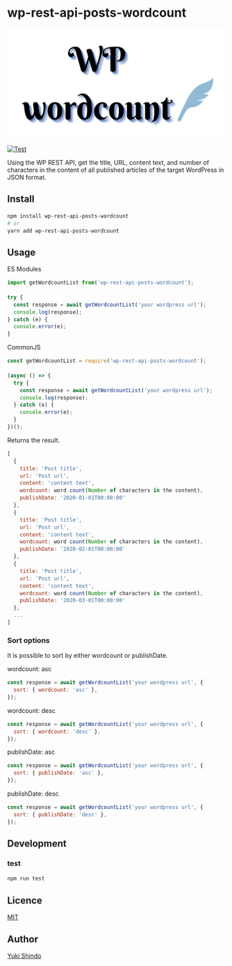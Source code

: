 # wp-rest-api-posts-wordcount

![Logo](./images/logo.png)

[![Test](https://github.com/shinshin86/wp-rest-api-posts-wordcount/actions/workflows/test.yml/badge.svg)](https://github.com/shinshin86/wp-rest-api-posts-wordcount/actions/workflows/test.yml)

Using the WP REST API, get the title, URL, content text, and number of characters in the content of all published articles of the target WordPress in JSON format.

## Install

```sh
npm install wp-rest-api-posts-wordcount
# or
yarn add wp-rest-api-posts-wordcount
```

## Usage

ES Modules

```javascript
import getWordcountList from('wp-rest-api-posts-wordcount');

try {
  const response = await getWordcountList('your wordpress url');
  console.log(response);
} catch (e) {
  console.error(e);
}
```

CommonJS

```javascript
const getWordcountList = require('wp-rest-api-posts-wordcount');

(async () => {
  try {
    const response = await getWordcountList('your wordpress url');
    console.log(response);
  } catch (e) {
    console.error(e);
  }
})();
```

Returns the result.

```javascript
[
  {
    title: 'Post title',
    url: 'Post url',
    content: 'content text',
    wordcount: word count(Number of characters in the content),
    publishDate: '2020-01-01T00:00:00'
  },
  {
    title: 'Post title',
    url: 'Post url',
    content: 'content text',
    wordcount: word count(Number of characters in the content),
    publishDate: '2020-02-01T00:00:00'
  },
  {
    title: 'Post title',
    url: 'Post url',
    content: 'content text',
    wordcount: word count(Number of characters in the content),
    publishDate: '2020-03-01T00:00:00'
  },
  ...
]
```

### Sort options

It is possible to sort by either wordcount or publishDate.

wordcount: asc

```javascript
const response = await getWordcountList('your wordpress url', {
  sort: { wordcount: 'asc' },
});
```

wordcount: desc

```javascript
const response = await getWordcountList('your wordpress url', {
  sort: { wordcount: 'desc' },
});
```

publishDate: asc

```javascript
const response = await getWordcountList('your wordpress url', {
  sort: { publishDate: 'asc' },
});
```

publishDate: desc

```javascript
const response = await getWordcountList('your wordpress url', {
  sort: { publishDate: 'desc' },
});
```

## Development

### test

```sh
npm run test
```

## Licence

[MIT](https://github.com/shinshin86/wp-rest-api-posts-wordcount/blob/main/LICENSE)

## Author

[Yuki Shindo](https://shinshin86.com)
